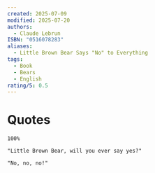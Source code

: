 ```yaml
---
created: 2025-07-09
modified: 2025-07-20
authors:
  - Claude Lebrun
ISBN: "0516078283"
aliases:
  - Little Brown Bear Says "No" to Everything
tags:
  - Book
  - Bears
  - English
rating/5: 0.5
---
```


# Quotes

```
100%

"Little Brown Bear, will you ever say yes?"

"No, no, no!"
```
